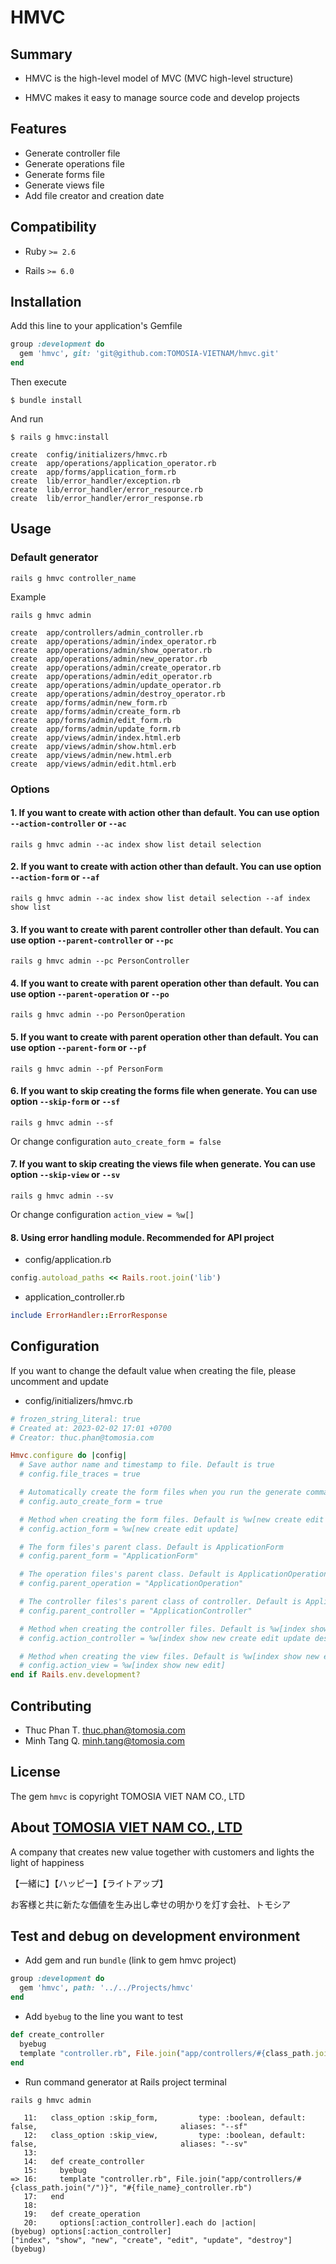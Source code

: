 # HMVC

## Summary

- HMVC is the high-level model of MVC (MVC high-level structure)

- HMVC makes it easy to manage source code and develop projects

## Features

- Generate controller file
- Generate operations file
- Generate forms file
- Generate views file
- Add file creator and creation date

## Compatibility

  - Ruby `>= 2.6`

  - Rails `>= 6.0`

## Installation

Add this line to your application's Gemfile

```ruby
group :development do
  gem 'hmvc', git: 'git@github.com:TOMOSIA-VIETNAM/hmvc.git'
end
```

Then execute

    $ bundle install

And run

    $ rails g hmvc:install

```
create  config/initializers/hmvc.rb
create  app/operations/application_operator.rb
create  app/forms/application_form.rb
create  lib/error_handler/exception.rb
create  lib/error_handler/error_resource.rb
create  lib/error_handler/error_response.rb
```

## Usage

### Default generator

```
rails g hmvc controller_name
```

Example

```
rails g hmvc admin
```

```
create  app/controllers/admin_controller.rb
create  app/operations/admin/index_operator.rb
create  app/operations/admin/show_operator.rb
create  app/operations/admin/new_operator.rb
create  app/operations/admin/create_operator.rb
create  app/operations/admin/edit_operator.rb
create  app/operations/admin/update_operator.rb
create  app/operations/admin/destroy_operator.rb
create  app/forms/admin/new_form.rb
create  app/forms/admin/create_form.rb
create  app/forms/admin/edit_form.rb
create  app/forms/admin/update_form.rb
create  app/views/admin/index.html.erb
create  app/views/admin/show.html.erb
create  app/views/admin/new.html.erb
create  app/views/admin/edit.html.erb
```

### Options

#### 1. If you want to create with action other than default. You can use option `--action-controller` or `--ac`

```
rails g hmvc admin --ac index show list detail selection
```

#### 2. If you want to create with action other than default. You can use option `--action-form` or `--af`

```
rails g hmvc admin --ac index show list detail selection --af index show list
```

#### 3. If you want to create with parent controller other than default. You can use option `--parent-controller` or `--pc`

```
rails g hmvc admin --pc PersonController
```

#### 4. If you want to create with parent operation other than default. You can use option `--parent-operation` or `--po`

```
rails g hmvc admin --po PersonOperation
```

#### 5. If you want to create with parent operation other than default. You can use option `--parent-form` or `--pf`

```
rails g hmvc admin --pf PersonForm
```

#### 6. If you want to skip creating the forms file when generate. You can use option `--skip-form` or `--sf`

```
rails g hmvc admin --sf
```

Or change configuration `auto_create_form = false`

#### 7. If you want to skip creating the views file when generate. You can use option `--skip-view` or `--sv`

```
rails g hmvc admin --sv
```

Or change configuration `action_view = %w[]`

#### 8. Using error handling module. Recommended for API project

- config/application.rb

```ruby
config.autoload_paths << Rails.root.join('lib')
```

- application_controller.rb

```ruby
include ErrorHandler::ErrorResponse
```

## Configuration

If you want to change the default value when creating the file, please uncomment and update

- config/initializers/hmvc.rb

```ruby
# frozen_string_literal: true
# Created at: 2023-02-02 17:01 +0700
# Creator: thuc.phan@tomosia.com

Hmvc.configure do |config|
  # Save author name and timestamp to file. Default is true
  # config.file_traces = true

  # Automatically create the form files when you run the generate command. Default is true
  # config.auto_create_form = true

  # Method when creating the form files. Default is %w[new create edit update]
  # config.action_form = %w[new create edit update]

  # The form files's parent class. Default is ApplicationForm
  # config.parent_form = "ApplicationForm"

  # The operation files's parent class. Default is ApplicationOperation
  # config.parent_operation = "ApplicationOperation"

  # The controller files's parent class of controller. Default is ApplicationController
  # config.parent_controller = "ApplicationController"

  # Method when creating the controller files. Default is %w[index show new create edit update destroy]
  # config.action_controller = %w[index show new create edit update destroy]

  # Method when creating the view files. Default is %w[index show new edit]
  # config.action_view = %w[index show new edit]
end if Rails.env.development?
```

## Contributing

  - Thuc Phan T. thuc.phan@tomosia.com
  - Minh Tang Q.  minh.tang@tomosia.com

## License

The gem `hmvc` is copyright TOMOSIA VIET NAM CO., LTD

## About [TOMOSIA VIET NAM CO., LTD](https://www.tomosia.com/)

A company that creates new value together with customers and lights the light of happiness

【一緒に】【ハッピー】【ライトアップ】

お客様と共に新たな価値を生み出し幸せの明かりを灯す会社、トモシア

## Test and debug on development environment

- Add gem and run `bundle` (link to gem hmvc project)

```ruby
group :development do
  gem 'hmvc', path: '../../Projects/hmvc'
end
```

- Add `byebug` to the line you want to test

```ruby
def create_controller
  byebug
  template "controller.rb", File.join("app/controllers/#{class_path.join("/")}", "#{file_name}_controller.rb")
end
```

- Run command generator at Rails project terminal

```
rails g hmvc admin
```

```
   11:   class_option :skip_form,         type: :boolean, default: false,                                aliases: "--sf"
   12:   class_option :skip_view,         type: :boolean, default: false,                                aliases: "--sv"
   13:
   14:   def create_controller
   15:     byebug
=> 16:     template "controller.rb", File.join("app/controllers/#{class_path.join("/")}", "#{file_name}_controller.rb")
   17:   end
   18:
   19:   def create_operation
   20:     options[:action_controller].each do |action|
(byebug) options[:action_controller]
["index", "show", "new", "create", "edit", "update", "destroy"]
(byebug)
```
